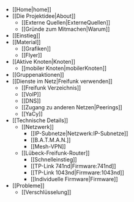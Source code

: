  * [[Home|home]]
 * [[Die Projektidee|About]]
   * [[Externe Quellen|ExterneQuellen]]
   * [[Gründe zum Mitmachen|Warum]]
 * [[Einstieg]]
 * [[Material]]
   * [[Grafiken]]
   * [[Flyer]]
 * [[Aktive Knoten|Knoten]]
   * [[mobiler Knoten|mobilerKnoten]]
 * [[Gruppenaktionen]]
 * [[Dienste im Netz|Freifunk verwenden]]
   * [[Freifunk Verzeichnis]]
   * [[VoIP]]
   * [[DNS]]
   * [[Zugang zu anderen Netzen|Peerings]]
   * [[YaCy]]
 * [[Technische Details]]
   * [[Netzwerk]]
     * [[IP-Subnetze|Netzwerk:IP-Subnetze]]
     * [[B.A.T.M.A.N.]]
     * [[Mesh-VPN]]
   * [[Lübeck-Freifunk-Router]]
     * [[Schnelleinstieg]]
     * [[TP-Link 741nd|Firmware:741nd]]
     * [[TP-Link 1043nd|Firmware:1043nd]]
     * [[Individuelle Firmware|Firmware]]
 * [[Probleme]]
   * [[Verschlüsselung]]
